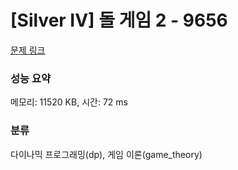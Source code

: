 # [Silver IV] 돌 게임 2 - 9656 

[문제 링크](https://www.acmicpc.net/problem/9656) 

### 성능 요약

메모리: 11520 KB, 시간: 72 ms

### 분류

다이나믹 프로그래밍(dp), 게임 이론(game_theory)

